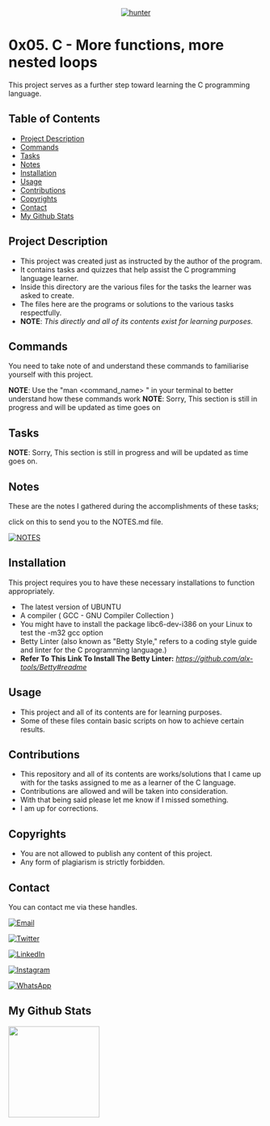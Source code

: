 <p align="center">
<a href="https://github.com/hunterxcobby"><img title="hunter" src="https://img.shields.io/badge/github-hunterxcobby-orange.svg?style=social&logo=github"></a>
</p>

# 0x05. C - More functions, more nested loops

This project serves as a further step toward learning the C programming language.

## Table of Contents

- [Project Description](#project-description)
- [Commands](#commands)
- [Tasks](#tasks)
- [Notes](#notes)
- [Installation](#installation)
- [Usage](#usage)
- [Contributions](#contributions)
- [Copyrights](#copyrights)
- [Contact](#contact)
- [My Github Stats](#my-github-stats)

## Project Description 

+ This project was created just as instructed by the author of the program.
+ It contains tasks and quizzes that help assist the C programming language learner.
+ Inside this directory are the various files for the tasks the learner was asked to create.
+ The files here are the programs or solutions to the various tasks respectfully.
+ **NOTE**: *This directly and all of its contents exist for learning purposes.*

## Commands

You need to take note of and understand these commands to familiarise yourself with this project.

**NOTE**: Use the "man <command_name> " in your terminal to better understand how these commands work
**NOTE**: Sorry, This section is still in progress and will be updated as time goes on

## Tasks

**NOTE**: Sorry, This section is still in progress and will be updated as time goes on.

## Notes

These are the notes I gathered during the accomplishments of these tasks;

click on this to send you to the NOTES.md file.

<a href="https://github.com/hunterxcobby/alx-low_level_programming/blob/master/0x05-pointers_arrays_strings/README.md"><img title="NOTES" src="https://img.shields.io/badge/github-NOTES-orange.svg?style=social&logo=github"></a>
</p>

## Installation

This project requires you to have these necessary installations to function appropriately.

- The latest version of UBUNTU
- A compiler ( GCC - GNU Compiler Collection ) 
- You might have to install the package libc6-dev-i386 on your Linux to test the -m32 gcc option 
- Betty Linter (also known as "Betty Style," refers to a coding style guide and linter for the C programming language.)
- **Refer To This Link To Install The Betty Linter:**
 *https://github.com/alx-tools/Betty#readme*

## Usage

+ This project and all of its contents are for learning purposes.
+ Some of these files contain basic scripts on how to achieve certain results.

## Contributions

+ This repository and all of its contents are works/solutions that I came up with for the tasks assigned to me as a learner of the C language.
+ Contributions are allowed and will be taken into consideration.
+ With that being said please let me know if I missed something.
+ I am up for corrections.

## Copyrights

- You are not allowed to publish any content of this project.
- Any form of plagiarism is strictly forbidden.

## Contact

You can contact me via these handles. 

[![Email](https://img.shields.io/badge/Email-D14836?style=social&logo=gmail&logoColor=white)](mailto:solomonsefah13@gmail.com)

[![Twitter](https://img.shields.io/badge/Twitter-1DA1F2?style=social&logo=twitter)](https://twitter.com/hunterxcobby)

[![LinkedIn](https://img.shields.io/badge/LinkedIn-0077B5?style=social&logo=linkedin)](https://www.linkedin.com/in/cobby-sefah-solomon-~-c-s-s-6460bb279/)

[![Instagram](https://img.shields.io/badge/Instagram-E4405F?style=social&logo=instagram)](https://www.instagram.com/cobby_is_a_god)

[![WhatsApp](https://img.shields.io/badge/WhatsApp-25D366?style=social&logo=whatsapp)](https://wa.me/233557452729)

## My Github Stats
<img height="180em" src="https://github-readme-stats.vercel.app/api?username=hunterxcobby&show_icons=true&hide_border=true&&count_private=true&include_all_commits=true" />
